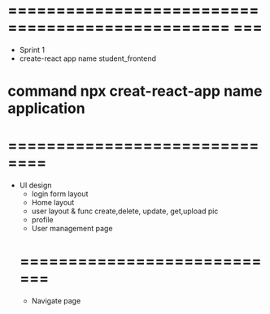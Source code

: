 # ================================================= ===
- Sprint 1
- create-react app name student_frontend

# command npx creat-react-app name application
# ==============================
- UI design 
  - login form layout
  - Home layout
  - user layout & func create,delete, update, get,upload pic
  - profile
  - User management page
  # ============================
    - Navigate page